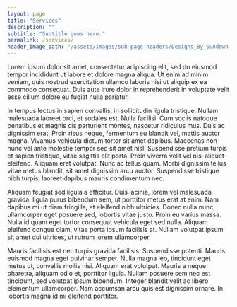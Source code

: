 ```yaml
---
layout: page
title: "Services"
description: ""
subtitle: "Subtitle goes here."
permalink: /services/
header_image_path: "/assets/images/sub-page-headers/Designs_By_Sundown_View.jpg"
---
```

Lorem ipsum dolor sit amet, consectetur adipiscing elit, sed do eiusmod tempor incididunt ut labore et dolore magna aliqua. Ut enim ad minim veniam, quis nostrud exercitation ullamco laboris nisi ut aliquip ex ea commodo consequat. Duis aute irure dolor in reprehenderit in voluptate velit esse cillum dolore eu fugiat nulla pariatur.

In tempus lectus in sapien convallis, in sollicitudin ligula tristique. Nullam malesuada laoreet orci, et sodales est. Nulla facilisi. Cum sociis natoque penatibus et magnis dis parturient montes, nascetur ridiculus mus. Duis ac dignissim erat. Proin risus neque, fermentum eu blandit vel, mattis auctor magna. Vivamus vehicula dictum tortor sit amet dapibus. Maecenas non nunc vel ante molestie tempor sed sit amet nisl. Suspendisse pretium turpis et sapien tristique, vitae sagittis elit porta. Proin viverra velit vel nisl aliquet eleifend. Aliquam erat volutpat. Nunc ac tellus quam. Morbi dignissim tellus vitae metus blandit, sit amet dignissim arcu auctor. Suspendisse tristique nibh turpis, laoreet dapibus mauris condimentum nec.

Aliquam feugiat sed ligula a efficitur. Duis lacinia, lorem vel malesuada gravida, ligula purus bibendum sem, ut porttitor metus erat at enim. Nam dapibus mi ut diam fringilla, et eleifend nibh ultricies. Donec nulla nunc, ullamcorper eget posuere sed, lobortis vitae justo. Proin eu varius massa. Nulla id quam eget tortor consequat vehicula eget sed nulla. Aliquam eleifend congue diam, vitae porta ipsum facilisis at. Nullam volutpat ipsum sit amet dui ultrices, ut rutrum lorem ullamcorper.

Mauris facilisis est nec turpis gravida facilisis. Suspendisse potenti. Mauris euismod magna eget pulvinar semper. Nulla magna leo, tincidunt eget metus ut, convallis mollis nisi. Aliquam erat volutpat. Mauris a neque pharetra, aliquam odio et, porttitor ligula. Nullam posuere sem nec est tincidunt, sed volutpat ipsum bibendum. Integer blandit velit ac libero elementum ullamcorper. Nam accumsan arcu quis est dignissim ornare. In lobortis magna id mi eleifend porttitor.